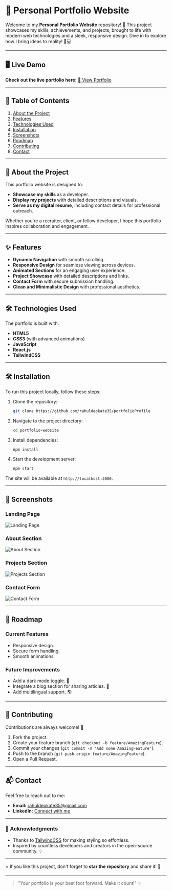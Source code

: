 # 🌟 Personal Portfolio Website

Welcome to my **Personal Portfolio Website** repository! 🚀
This project showcases my skills, achievements, and projects, brought to life with modern web technologies and a sleek, responsive design. Dive in to explore how I bring ideas to reality! 🎨💻

---

## 🖥️ Live Demo

**Check out the live portfolio here:** [🔗 View Portfolio](https://rahulportfolioprofile.netlify.app)

---

## 📖 Table of Contents

1. [About the Project](#about-the-project)
2. [Features](#features)
3. [Technologies Used](#technologies-used)
4. [Installation](#installation)
5. [Screenshots](#screenshots)
6. [Roadmap](#roadmap)
7. [Contributing](#contributing)
8. [Contact](#contact)

---

## 📜 About the Project

This portfolio website is designed to:
- **Showcase my skills** as a developer.
- **Display my projects** with detailed descriptions and visuals.
- **Serve as my digital resume**, including contact details for professional outreach.

Whether you're a recruiter, client, or fellow developer, I hope this portfolio inspires collaboration and engagement.

---

## ✨ Features

- **Dynamic Navigation** with smooth scrolling.
- **Responsive Design** for seamless viewing across devices.
- **Animated Sections** for an engaging user experience.
- **Project Showcase** with detailed descriptions and links.
- **Contact Form** with secure submission handling.
- **Clean and Minimalistic Design** with professional aesthetics.

---

## 🛠️ Technologies Used

The portfolio is built with:

- **HTML5**
- **CSS3** (with advanced animations)
- **JavaScript**
- **React.js**
- **TailwindCSS**

---

## 🛠️ Installation

To run this project locally, follow these steps:

1. Clone the repository:
   ```bash
   git clone https://github.com/rahuldeokate35/portfolioProfile
   ```
2. Navigate to the project directory:
   ```bash
   cd portfolio-website
   ```
3. Install dependencies:
   ```bash
   npm install
   ```
4. Start the development server:
   ```bash
   npm start
   ```

The site will be available at `http://localhost:3000`.

---

## 📸 Screenshots

### Landing Page
![Landing Page](./public/images/home.png)

### About Section
![ About Section ](./public/images/about.png)

### Projects Section
![Projects Section](./public/images/project.png)

### Contact Form
![Contact Form](./public/images/contact.png)

---

## 🚀 Roadmap

### Current Features
- Responsive design.
- Secure form handling.
- Smooth animations.

### Future Improvements
- Add a dark mode toggle. 🌙
- Integrate a blog section for sharing articles. 📝
- Add multilingual support. 🌎

---

## 🤝 Contributing

Contributions are always welcome! 🙌

1. Fork the project.
2. Create your feature branch (`git checkout -b feature/AmazingFeature`).
3. Commit your changes (`git commit -m 'Add some AmazingFeature'`).
4. Push to the branch (`git push origin feature/AmazingFeature`).
5. Open a Pull Request.

---

## 📬 Contact

Feel free to reach out to me:

- **Email:** [rahuldeokate35@gmail.com](mailto:rahuldeokate35@gmail.com)
- **LinkedIn:** [Connect with me](https://www.linkedin.com/in/rahul-devkate-41814033a)

---

### 🙌 Acknowledgments

- Thanks to [TailwindCSS](https://tailwindcss.com/) for making styling so effortless.
- Inspired by countless developers and creators in the open-source community. 💡

---

⭐ If you like this project, don't forget to **star the repository** and share it! 🚀

---

> "Your portfolio is your best foot forward. Make it count!" ✨
